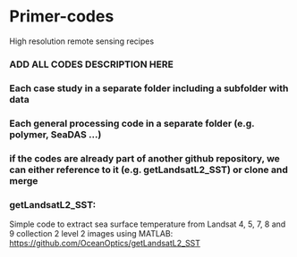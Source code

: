 # Primer-codes
High resolution remote sensing recipes

### ADD ALL CODES DESCRIPTION HERE

### Each case study in a separate folder including a subfolder with data

### Each general processing code in a separate folder (e.g. polymer, SeaDAS ...)

### if the codes are already part of another github repository, we can either reference to it (e.g. getLandsatL2_SST) or clone and merge

### getLandsatL2_SST:
Simple code to extract sea surface temperature from Landsat 4, 5, 7, 8 and 9 collection 2 level 2 images using MATLAB: https://github.com/OceanOptics/getLandsatL2_SST
